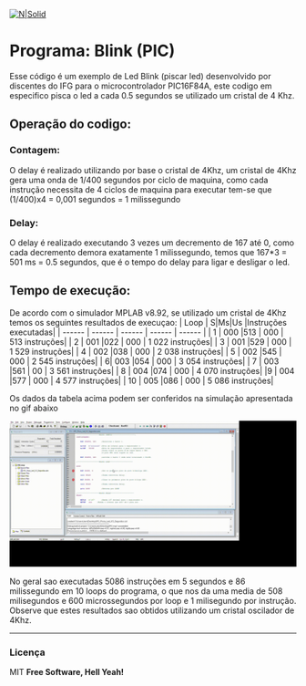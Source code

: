[![N|Solid](https://eventos.ifg.edu.br/semanai2c/wp-content/uploads/sites/7/2016/08/marca-ifg-2015-todas-as-verses.png)](https://www.ifg.edu.br/goiania)

# Programa: Blink (PIC)

Esse código é um exemplo de Led Blink (piscar led) desenvolvido por discentes do IFG para o microcontrolador PIC16F84A, este codigo em especifico pisca o led a cada 0.5 segundos se utilizado um cristal de 4 Khz.
## Operação do codigo:

### Contagem:
O delay é realizado utilizando por base o cristal de 4Khz, um cristal de 4Khz gera uma onda de 1/400 segundos por ciclo de maquina, como cada instrução necessita de 4 ciclos de maquina para executar tem-se que (1/400)x4 = 0,001 segundos = 1 milissegundo

### Delay:
O delay é realizado executando 3 vezes um decremento de 167 até 0, como cada decremento demora exatamente 1 milissegundo, temos que 167*3 = 501 ms = 0.5 segundos, que é o tempo do delay para ligar e desligar o led.


## Tempo de execução:
De acordo com o simulador MPLAB v8.92, se utilizado um cristal de 4Khz temos os seguintes resultados de execuçao:
| Loop | S|Ms|Us |Instruções executadas|
| ------ | ------ | ------ | ------ | ------ |
| 1 | 000  |513 | 000 | 513 instruções|
| 2 |  001  |022 | 000 | 1 022 instruções|
| 3 |  001  |529 | 000 | 1 529 instruções|
| 4 |  002  |038 | 000 | 2 038 instruções|
| 5 |  002  |545 | 000 | 2 545 instruções|
| 6|  003  |054 | 000 | 3 054 instruções|
| 7 |  003  |561 | 00 | 3 561 instruções|
| 8 |  004  |074 | 000 | 4 070 instruções|
|9 |  004  |577 | 000 | 4 577 instruções|
| 10 |  005  |086 | 000 | 5 086 instruções|


Os dados da tabela acima podem ser conferidos na simulação apresentada no gif abaixo

![](https://github.com/LucasRangelSSouza/BlinkPIC/blob/main/gifs/testPic.gif)
 
 
 No geral sao executadas 5086 instruções em 5 segundos e 86 milissegundo em 10 loops do programa, o que nos da uma media de 508 milisegundos e 600 microssegundos por loop e 1 milisegundo por instrução.
 Observe que estes resultados sao obtidos utilizando um cristal oscilador de 4Khz.




----
### Licença
MIT
**Free Software, Hell Yeah!**

